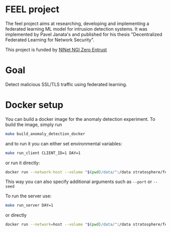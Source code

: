 # FEEL project

The feel project aims at researching, developing and implementing a federated learning ML model for intrusion detection systems.
It was implemented by Pavel Janata's and published for his thesis "Decentralized Federated Learning for Network Security".

This project is funded by [NlNet NGI Zero Entrust](https://nlnet.nl/project/Iris-P2P/)

# Goal
Detect malicious SSL/TLS traffic using federated learning.

# Docker setup 
You can build a docker image for the anomaly detection experiment. 
To build the image, simply run 

```bash
make build_anomaly_detection_docker
```

and to run it you can either set environmental variables:

```bash
make run_client CLIENT_ID=1 DAY=1
```

or run it directly:

```bash
docker run --network-host --volume "$(pwd)/data/":/data stratosphere/feel-ad client --client_id 1 --day 1 --ip_address 127.0.0.1
```

This way you can also specify additional arguments such as `--port` or `--seed`

To run the server use: 

```bash
make run_server DAY=1
```

or directly 
```bash
docker run --network=host --volume "$(pwd)/data/":/data stratosphere/feel-ad server --day 1 --ip_address localhost --load 1 --num_fit_clients=10 --num_evaluate_clients=10
```
